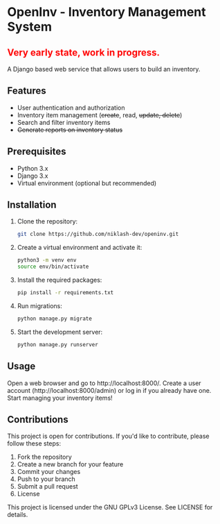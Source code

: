 # OpenInv - Inventory Management System

## <span style="color:red"><strong>Very early state, work in progress.</strong></span>

A Django based web service that allows users to build an inventory.

## Features
- User authentication and authorization
- Inventory item management (~~create~~, read, ~~update, delete~~)
- Search and filter inventory items
- ~~Generate reports on inventory status~~
## Prerequisites
- Python 3.x
- Django 3.x
- Virtual environment (optional but recommended)
## Installation
1. Clone the repository:
    ```bash
    git clone https://github.com/niklash-dev/openinv.git
    ```
2. Create a virtual environment and activate it:
    ```bash
    python3 -m venv env
    source env/bin/activate
    ```
3. Install the required packages: 
    ```bash
    pip install -r requirements.txt
    ```
4. Run migrations:
    ```bash
    python manage.py migrate
    ```
5. Start the development server:
    ```bash
    python manage.py runserver
    ```
## Usage
Open a web browser and go to http://localhost:8000/. Create a user account (http://localhost:8000/admin) or log in if you already have one. Start managing your inventory items!
## Contributions
This project is open for contributions. If you'd like to contribute, please follow these steps:

1. Fork the repository
2. Create a new branch for your feature
3. Commit your changes
4. Push to your branch
5. Submit a pull request
6. License


This project is licensed under the GNU GPLv3 License. See LICENSE for details.
